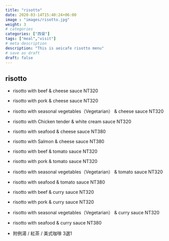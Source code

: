 ```yaml
---
title: "risotto"
date: 2020-03-14T15:40:24+06:00
image : "images/risotto.jpg"
weight: 3
# categories
categories: ["西餐"]
tags: ["meal","visit"]
# meta description
description: "This is aeicafe risotto menu"
# save as draft
draft: false
---
```


## risotto


- risotto with beef  & cheese sauce NT320 
- risotto with pork & cheese sauce NT320 
- risotto with seasonal vegetables（Vegetarian） & cheese sauce NT320 
- risotto with Chicken tender & white cream sauce  NT320 
- risotto with seafood & cheese sauce NT380
- risotto with Salmon  & cheese sauce  NT380
- risotto with beef  &  tomato sauce  NT320 
- risotto with pork &  tomato sauce  NT320 
- risotto with seasonal vegetables（Vegetarian） &  tomato sauce  NT320 
- risotto with seafood & tomato sauce  NT380 
- risotto with beef  & curry sauce  NT320 
- risotto with pork & curry sauce  NT320 
- risotto with seasonal vegetables（Vegetarian） & curry sauce  NT320 
- risotto with seafood & curry sauce  NT380 


- 附例湯 / 紅茶 / 美式咖啡 3選1
